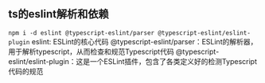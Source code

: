 ## ts的eslint解析和依赖
`npm i -d eslint @typescript-eslint/parser @typescript-eslint/eslint-plugin`
eslint: ESLint的核心代码
@typescript-eslint/parser：ESLint的解析器，用于解析typescript，从而检查和规范Typescript代码
@typescript-eslint/eslint-plugin：这是一个ESLint插件，包含了各类定义好的检测Typescript代码的规范
